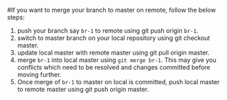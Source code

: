#If you want to merge your branch to master on remote, follow the below steps:

1. push your branch say ```br-1``` to remote using git push origin ```br-1```.
2. switch to master branch on your local repository using git checkout master.
3. update local master with remote master using git pull origin master.
4. merge ```br-1``` into local master using ```git merge br-1```. This may give you conflicts which need to be resolved and changes committed before moving further.
5. Once merge of ```br-1``` to master on local is committed, push local master to remote master using git push origin master.
